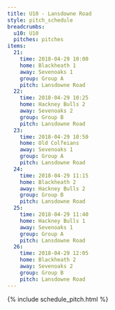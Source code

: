 ```yaml
---
title: U10 - Lansdowne Road
style: pitch_schedule
breadcrumbs:
  u10: U10
  pitches: pitches
items:
  21:
    time: 2018-04-29 10:00
    home: Blackheath 1
    away: Sevenoaks 1
    group: Group A
    pitch: Lansdowne Road
  22:
    time: 2018-04-29 10:25
    home: Hackney Bulls 2
    away: Sevenoaks 2
    group: Group B
    pitch: Lansdowne Road
  23:
    time: 2018-04-29 10:50
    home: Old Colfeians
    away: Sevenoaks 1
    group: Group A
    pitch: Lansdowne Road
  24:
    time: 2018-04-29 11:15
    home: Blackheath 2
    away: Hackney Bulls 2
    group: Group B
    pitch: Lansdowne Road
  25:
    time: 2018-04-29 11:40
    home: Hackney Bulls 1
    away: Sevenoaks 1
    group: Group A
    pitch: Lansdowne Road
  26:
    time: 2018-04-29 12:05
    home: Blackheath 2
    away: Sevenoaks 2
    group: Group B
    pitch: Lansdowne Road
---
```


{% include schedule_pitch.html %}
